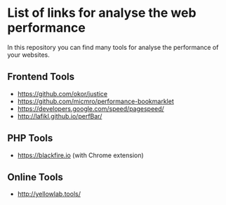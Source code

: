 # List of links for analyse the web performance

In this repository you can find many tools for analyse the performance of your websites.

## Frontend Tools
- https://github.com/okor/justice
- https://github.com/micmro/performance-bookmarklet
- https://developers.google.com/speed/pagespeed/
- http://lafikl.github.io/perfBar/

## PHP Tools
- https://blackfire.io (with Chrome extension)

## Online Tools
- http://yellowlab.tools/
